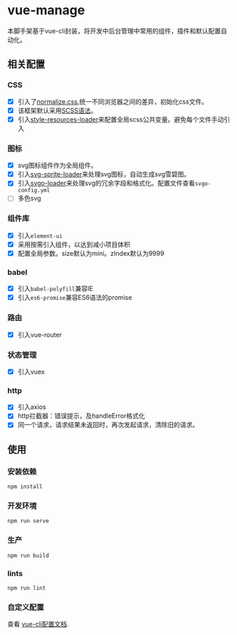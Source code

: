 # vue-manage

本脚手架基于vue-cli封装，将开发中后台管理中常用的组件，插件和默认配置自动化。

## 相关配置
### CSS
- [x] 引入了[normalize.css](https://github.com/necolas/normalize.css),统一不同浏览器之间的差异，初始化css文件。
- [x] 该框架默认采用[SCSS语法](https://www.sass.hk/docs/)。
- [x] 引入[style-resources-loader](https://github.com/yenshih/style-resources-loader)来配置全局scss公共变量。避免每个文件手动引入

### 图标
- [x] svg图标组件作为全局组件。
- [x] 引入[svg-sprite-loader]()来处理svg图标，自动生成svg雪碧图。
- [x] 引入[svgo-loader]()来处理svg的冗余字段和格式化。配置文件查看`svgo-config.yml`
- [ ] 多色svg

### 组件库
- [x] 引入`element-ui`
- [x] 采用按需引入组件，以达到减小项目体积
- [x] 配置全局参数。size默认为mini。zIndex默认为9999

### babel
- [x] 引入`babel-polyfill`兼容IE
- [x] 引入`es6-promise`兼容ES6语法的promise

### 路由
- [x] 引入vue-router

### 状态管理
- [x] 引入vuex

### http
- [x] 引入axios
- [x] http拦截器：错误提示，及handleError格式化
- [x] 同一个请求，请求结果未返回时，再次发起请求，清除旧的请求。

## 使用
### 安装依赖
```
npm install
```

### 开发环境
```
npm run serve
```

### 生产
```
npm run build
```

### lints
```
npm run lint
```

### 自定义配置
查看 [vue-cli配置文档](https://cli.vuejs.org/config/).

